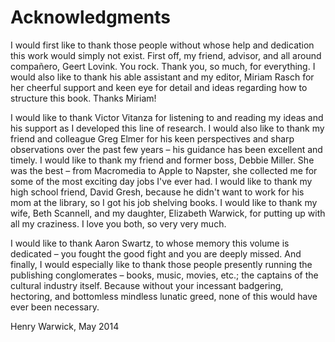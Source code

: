 # Acknowledgments 

I would first like to thank those people without whose help and
dedication this work would simply not exist. First off, my friend,
advisor, and all around compañero, Geert Lovink. You rock. Thank you, so
much, for everything. I would also like to thank his able assistant and
my editor, Miriam Rasch for her cheerful support and keen eye for detail
and ideas regarding how to structure this book. Thanks Miriam!

I would like to thank Victor Vitanza for listening to and reading my
ideas and his support as I developed this line of research. I would also
like to thank my friend and colleague Greg Elmer for his keen
perspectives and sharp observations over the past few years – his
guidance has been excellent and timely. I would like to thank my friend
and former boss, Debbie Miller. She was the best – from Macromedia to
Apple to Napster, she collected me for some of the most exciting day
jobs I've ever had. I would like to thank my high school friend, David
Gresh, because he didn't want to work for his mom at the library, so I
got his job shelving books. I would like to thank my wife, Beth
Scannell, and my daughter, Elizabeth Warwick, for putting up with all my
craziness. I love you both, so very very much.

I would like to thank Aaron Swartz, to whose memory this volume is
dedicated – you fought the good fight and you are deeply missed. And
finally, I would especially like to thank those people presently running
the publishing conglomerates – books, music, movies, etc.; the captains
of the cultural industry itself. Because without your incessant
badgering, hectoring, and bottomless mindless lunatic greed, none of
this would have ever been necessary.

Henry Warwick, May 2014
